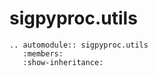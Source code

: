 # sigpyproc.utils

```{eval-rst}
.. automodule:: sigpyproc.utils
   :members:
   :show-inheritance:
```
